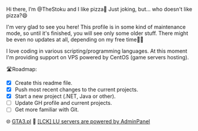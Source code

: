Hi there, I’m @TheStoku and I like pizza🍕 Just joking, but... who doesn't like pizza?😄

I'm very glad to see you here!
This profile is in some kind of maintenance mode, so until it's finished, you will see only some older stuff. There might be even no updates at all, depending on my free time🤷‍♂️

I love coding in various scripting/programming languages. At this moment I'm providing support on VPS powered by CentOS (game servers hosting).

🛣️Roadmap:
- [x] Create this readme file.
- [x] Push most recent changes to the current projects.
- [x] Start a new project (.NET, Java or other).
- [ ] Update GH profile and current projects.
- [ ] Get more familiar with Git.

🌐 [GTA3.pl](https://gta3.pl) 🧬 [\[LCK\] LU servers are powered by AdminPanel](https://github.com/TheStoku/AdminPanel)

<!---
TheStoku/TheStoku is a ✨ special ✨ repository because its `README.md` (this file) appears on your GitHub profile.
You can click the Preview link to take a look at your changes.
--->
